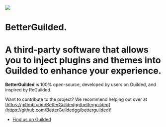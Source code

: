 ![](https://private-user-images.githubusercontent.com/149029289/399649145-1bd1db82-0467-4500-b506-7cc837d1b6d3.png?jwt=eyJhbGciOiJIUzI1NiIsInR5cCI6IkpXVCJ9.eyJpc3MiOiJnaXRodWIuY29tIiwiYXVkIjoicmF3LmdpdGh1YnVzZXJjb250ZW50LmNvbSIsImtleSI6ImtleTUiLCJleHAiOjE3MzU4MDY2MDYsIm5iZiI6MTczNTgwNjMwNiwicGF0aCI6Ii8xNDkwMjkyODkvMzk5NjQ5MTQ1LTFiZDFkYjgyLTA0NjctNDUwMC1iNTA2LTdjYzgzN2QxYjZkMy5wbmc_WC1BbXotQWxnb3JpdGhtPUFXUzQtSE1BQy1TSEEyNTYmWC1BbXotQ3JlZGVudGlhbD1BS0lBVkNPRFlMU0E1M1BRSzRaQSUyRjIwMjUwMTAyJTJGdXMtZWFzdC0xJTJGczMlMkZhd3M0X3JlcXVlc3QmWC1BbXotRGF0ZT0yMDI1MDEwMlQwODI1MDZaJlgtQW16LUV4cGlyZXM9MzAwJlgtQW16LVNpZ25hdHVyZT1iNmEwNDFiOWYzMzkzMDI0NDdlMjQ4OTY1YjZiMDNhNjk4YzZkZGE2NTM3MDYxOTMwZmNlMTMwOWViMTlhZmEzJlgtQW16LVNpZ25lZEhlYWRlcnM9aG9zdCJ9.JGTo-IKqLE-75nfh6Zoq9vWrtw51pzOAi4QSYRdi2xM)

# BetterGuilded.

# A third-party software that allows you to inject plugins and themes into Guilded to enhance your experience.

**BetterGuilded** is 100% open-source, developed by users on Guilded, and inspired by ReGuilded.

Want to contribute to the project? We recommend helping out over at [https://github.com/BetterGuildedgg/betterguilded](https://github.com/BetterGuildedgg/betterguilded)!

* [Find us on Guilded](https://guilded.gg/BetterGuilded)
